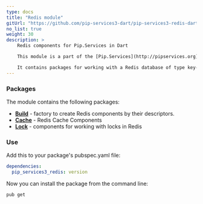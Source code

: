```yaml
---
type: docs
title: "Redis module"
gitUrl: "https://github.com/pip-services3-dart/pip-services3-redis-dart"
no_list: true
weight: 30
description: > 
    Redis components for Pip.Services in Dart 

    This module is a part of the [Pip.Services](http://pipservices.org) polyglot microservices toolkit.

    It contains packages for working with a Redis database of type key-value. 
---
```


### Packages

The module contains the following packages:
- [**Build**](build) - factory to create Redis components by their descriptors.
- [**Cache**](cache) - Redis Cache Components
- [**Lock**](lock) - components for working with locks in Redis


### Use

Add this to your package's pubspec.yaml file:
```yaml
dependencies:
  pip_services3_redis: version
```

Now you can install the package from the command line:
```bash
pub get
```
